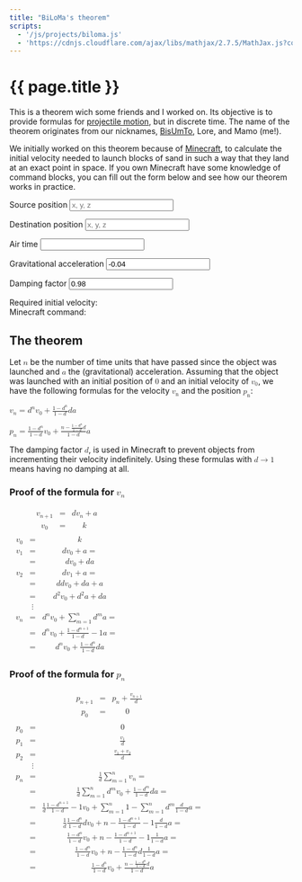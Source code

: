 ```yaml
---
title: "BiLoMa's theorem"
scripts:
  - '/js/projects/biloma.js'
  - 'https://cdnjs.cloudflare.com/ajax/libs/mathjax/2.7.5/MathJax.js?config=MML_CHTML'
---
```


# {{ page.title }} #
This is a theorem wich some friends and I worked on. Its objective is to provide formulas for
[projectile motion](https://en.wikipedia.org/wiki/Projectile_motion), but in discrete time. The name of the theorem
originates from our nicknames, [BisUmTo](https://bisumto.it/), Lore, and Mamo (me!).

We initially worked on this theorem because of [Minecraft](https://www.minecraft.net/), to calculate the initial
velocity needed to launch blocks of sand in such a way that they land at an exact point in
space. <span class="js-only">If you own Minecraft have some knowledge of command blocks, you can fill out the form
below and see how our theorem works in practice.<span>

<form id="biloma" class="js-only" target="_self">
	<p>
		<label for="biloma-source-pos">Source position</label>
		<input id="biloma-source-pos" name="source-pos" required="required" placeholder="x, y, z" spellcheck="false" />
	</p>
	<p>
		<label for="biloma-destination-pos">Destination position</label>
		<input id="biloma-destination-pos" name="destination-pos" required="required" placeholder="x, y, z" spellcheck="false" />
	</p>
	<p>
		<label for="biloma-air-time">Air time</label>
		<input id="biloma-air-time" name="air-time" required="required" spellcheck="false" />
	</p>
	<p>
		<label for="biloma-acceleration">Gravitational acceleration</label>
		<input id="biloma-acceleration" name="acceleration" required="required" spellcheck="false" value="-0.04" />
	</p>
	<p>
		<label for="biloma-damping">Damping factor</label>
		<input id="biloma-damping" name="damping" required="required" spellcheck="false" value="0.98" />
	</p>
	<p>
		<label for="biloma-result">Required initial velocity:</label>
		<output id="biloma-result" name="result"></output>
		<br />
		<label for="biloma-command">Minecraft command:</label>
		<code><output id="biloma-command" name="command"></output></code>
	</p>
</form>

## The theorem ##
Let <math xmlns="http://www.w3.org/1998/Math/MathML"><mi>n</mi></math> be the number of time units that have passed
since the object was launched and <math xmlns="http://www.w3.org/1998/Math/MathML"><mi>a</mi></math> the
(gravitational) acceleration. Assuming that the object was launched with an initial position
of <math xmlns="http://www.w3.org/1998/Math/MathML"><mn>0</mn></math> and an initial velocity
of <math xmlns="http://www.w3.org/1998/Math/MathML"><msub><mi>v</mi><mn>0</mn></msub></math>, we have the following
formulas for the velocity <math xmlns="http://www.w3.org/1998/Math/MathML"><msub><mi>v</mi><mn>n</mn></msub></math> and
the position <math xmlns="http://www.w3.org/1998/Math/MathML"><msub><mi>p</mi><mn>n</mn></msub></math>:

<p>
	<math xmlns="http://www.w3.org/1998/Math/MathML">
		<msub>
			<mi>v</mi>
			<mi>n</mi>
		</msub>
		<mo>=</mo>
		<msup>
			<mi>d</mi>
			<mi>n</mi>
		</msup>
		<msub>
			<mi>v</mi>
			<mn>0</mn>
		</msub>
		<mo>+</mo>
		<mfrac>
			<mrow>
				<mn>1</mn>
				<mo>−</mo>
				<msup>
					<mi>d</mi>
					<mi>n</mi>
				</msup>
			</mrow>
			<mrow>
				<mn>1</mn>
				<mo>−</mo>
				<mi>d</mi>
			</mrow>
		</mfrac>
		<mi>d</mi>
		<mi>a</mi>
	</math>
</p>

<p>
	<math xmlns="http://www.w3.org/1998/Math/MathML">
		<msub>
			<mi>p</mi>
			<mi>n</mi>
		</msub>
		<mo>=</mo>
		<mfrac>
			<mrow>
				<mn>1</mn>
				<mo>−</mo>
				<msup>
					<mi>d</mi>
					<mi>n</mi>
				</msup>
			</mrow>
			<mrow>
				<mn>1</mn>
				<mo>−</mo>
				<mi>d</mi>
			</mrow>
		</mfrac>
		<msub>
			<mi>v</mi>
			<mn>0</mn>
		</msub>
		<mo>+</mo>
		<mfrac>
			<mrow>
				<mi>n</mi>
				<mo>−</mo>
				<mfrac>
					<mrow>
						<mn>1</mn>
						<mo>−</mo>
						<msup>
							<mi>d</mi>
							<mi>n</mi>
						</msup>
					</mrow>
					<mrow>
						<mn>1</mn>
						<mo>−</mo>
						<mi>d</mi>
					</mrow>
				</mfrac>
				<mi>d</mi>
			</mrow>
			<mrow>
				<mn>1</mn>
				<mo>−</mo>
				<mi>d</mi>
			</mrow>
		</mfrac>
		<mi>a</mi>
	</math>
</p>

The damping factor <math xmlns="http://www.w3.org/1998/Math/MathML"><mi>d</mi></math>, is used in Minecraft to prevent
objects from incrementing their velocity indefinitely. Using these formulas
with <math xmlns="http://www.w3.org/1998/Math/MathML"><mi>d</mi><mo>→</mo><mn>1</mn></math> means having no damping at
all.

### Proof of the formula for <math xmlns="http://www.w3.org/1998/Math/MathML"><msub><mi>v</mi><mi>n</mi></msub></math> ###
<p>
	<math xmlns="http://www.w3.org/1998/Math/MathML" displaystyle="true">
		<mtable columnalign="left">
			<mtr>
				<mtd>
					<mfenced open="{" close="">
						<mtable columnalign="left center left">
							<mtr>
								<mtd>
									<msub>
										<mi>v</mi>
										<mrow>
											<mi>n</mi>
											<mo>+</mo>
											<mn>1</mn>
										</mrow>
									</msub>
								</mtd>
								<mtd>
									<mo>=</mo>
								</mtd>
								<mtd>
									<mi>d</mi>
									<mfenced>
										<mrow>
											<msub>
												<mi>v</mi>
												<mi>n</mi>
											</msub>
											<mo>+</mo>
											<mi>a</mi>
										</mrow>
									</mfenced>
								</mtd>
							</mtr>
							<mtr>
								<mtd>
									<msub>
										<mi>v</mi>
										<mn>0</mn>
									</msub>
								</mtd>
								<mtd>
									<mo>=</mo>
								</mtd>
								<mtd>
									<mi>k</mi>
								</mtd>
							</mtr>
						</mtable>
					</mfenced>
				</mtd>
			</mtr>
			<mtr>
				<mtd>
					<mtable columnalign="left center left">
						<mtr>
							<mtd>
								<msub>
									<mi>v</mi>
									<mn>0</mn>
								</msub>
							</mtd>
							<mtd>
								<mo>=</mo>
							</mtd>
							<mtd>
								<mi>k</mi>
							</mtd>
						</mtr>
						<mtr>
							<mtd>
								<msub>
									<mi>v</mi>
									<mn>1</mn>
								</msub>
							</mtd>
							<mtd>
								<mo>=</mo>
							</mtd>
							<mtd>
								<mi>d</mi>
								<mfenced>
									<mrow>
										<msub>
											<mi>v</mi>
											<mn>0</mn>
										</msub>
										<mo>+</mo>
										<mi>a</mi>
									</mrow>
								</mfenced>
								<mo>=</mo>
							</mtd>
						</mtr>
						<mtr>
							<mtd />
							<mtd>
								<mo>=</mo>
							</mtd>
							<mtd>
								<mi>d</mi>
								<msub>
									<mi>v</mi>
									<mn>0</mn>
								</msub>
								<mo>+</mo>
								<mi>d</mi>
								<mi>a</mi>
							</mtd>
						</mtr>
						<mtr>
							<mtd>
								<msub>
									<mi>v</mi>
									<mn>2</mn>
								</msub>
							</mtd>
							<mtd>
								<mo>=</mo>
							</mtd>
							<mtd>
								<mi>d</mi>
								<mfenced>
									<mrow>
										<msub>
											<mi>v</mi>
											<mn>1</mn>
										</msub>
										<mo>+</mo>
										<mi>a</mi>
									</mrow>
								</mfenced>
								<mo>=</mo>
							</mtd>
						</mtr>
						<mtr>
							<mtd />
							<mtd>
								<mo>=</mo>
							</mtd>
							<mtd>
								<mi>d</mi>
								<mfenced>
									<mrow>
										<mi>d</mi>
										<msub>
											<mi>v</mi>
											<mn>0</mn>
										</msub>
										<mo>+</mo>
										<mi>d</mi>
										<mi>a</mi>
										<mo>+</mo>
										<mi>a</mi>
									</mrow>
								</mfenced>
							</mtd>
						</mtr>
						<mtr>
							<mtd />
							<mtd>
								<mo>=</mo>
							</mtd>
							<mtd>
								<msup>
									<mi>d</mi>
									<mn>2</mn>
								</msup>
								<msub>
									<mi>v</mi>
									<mn>0</mn>
								</msub>
								<mo>+</mo>
								<msup>
									<mi>d</mi>
									<mn>2</mn>
								</msup>
								<mi>a</mi>
								<mo>+</mo>
								<mi>d</mi>
								<mi>a</mi>
							</mtd>
						</mtr>
						<mtr>
							<mtd />
							<mtd>
								<mo>⋮</mo>
							</mtd>
							<mtd />
						</mtr>
						<mtr>
							<mtd>
								<msub>
									<mi>v</mi>
									<mi>n</mi>
								</msub>
							</mtd>
							<mtd>
								<mo>=</mo>
							</mtd>
							<mtd>
								<msup>
									<mi>d</mi>
									<mi>n</mi>
								</msup>
								<msub>
									<mi>v</mi>
									<mn>0</mn>
								</msub>
								<mo>+</mo>
								<mfenced>
									<mrow>
										<munderover>
											<mo>∑</mo>
											<mrow>
												<mi>m</mi>
												<mo>=</mo>
												<mn>1</mn>
											</mrow>
											<mi>n</mi>
										</munderover>
										<msup>
											<mi>d</mi>
											<mi>m</mi>
										</msup>
									</mrow>
								</mfenced>
								<mi>a</mi>
								<mo>=</mo>
							</mtd>
						</mtr>
						<mtr>
							<mtd />
							<mtd>
								<mo>=</mo>
							</mtd>
							<mtd>
								<msup>
									<mi>d</mi>
									<mi>n</mi>
								</msup>
								<msub>
									<mi>v</mi>
									<mn>0</mn>
								</msub>
								<mo>+</mo>
								<mfenced>
									<mrow>
										<mfrac>
											<mrow>
												<mn>1</mn>
												<mo>−</mo>
												<msup>
													<mi>d</mi>
													<mrow>
														<mi>n</mi>
														<mo>+</mo>
														<mn>1</mn>
													</mrow>
												</msup>
											</mrow>
											<mrow>
												<mn>1</mn>
												<mo>−</mo>
												<mi>d</mi>
											</mrow>
										</mfrac>
										<mo>−</mo>
										<mn>1</mn>
									</mrow>
								</mfenced>
								<mi>a</mi>
								<mo>=</mo>
							</mtd>
						</mtr>
						<mtr>
							<mtd />
							<mtd>
								<mo>=</mo>
							</mtd>
							<mtd>
								<msup>
									<mi>d</mi>
									<mi>n</mi>
								</msup>
								<msub>
									<mi>v</mi>
									<mn>0</mn>
								</msub>
								<mo>+</mo>
								<mfrac>
									<mrow>
										<mn>1</mn>
										<mo>−</mo>
										<msup>
											<mi>d</mi>
											<mi>n</mi>
										</msup>
									</mrow>
									<mrow>
										<mn>1</mn>
										<mo>−</mo>
										<mi>d</mi>
									</mrow>
								</mfrac>
								<mi>d</mi>
								<mi>a</mi>
							</mtd>
						</mtr>
					</mtable>
				</mtd>
			</mtr>
		</mtable>
	</math>
</p>

### Proof of the formula for <math xmlns="http://www.w3.org/1998/Math/MathML"><msub><mi>p</mi><mi>n</mi></msub></math> ###
<p>
	<math xmlns="http://www.w3.org/1998/Math/MathML">
		<mtable columnalign="left">
			<mtr>
				<mtd>
					<mfenced open="{" close="">
						<mtable columnalign="left center left">
							<mtr>
								<mtd>
									<msub>
										<mi>p</mi>
										<mrow>
											<mi>n</mi>
											<mo>+</mo>
											<mn>1</mn>
										</mrow>
									</msub>
								</mtd>
								<mtd>
									<mo>=</mo>
								</mtd>
								<mtd>
									<msub>
										<mi>p</mi>
										<mi>n</mi>
									</msub>
									<mo>+</mo>
									<mfrac>
										<msub>
											<mi>v</mi>
											<mrow>
												<mi>n</mi>
												<mo>+</mo>
												<mn>1</mn>
											</mrow>
										</msub>
										<mi>d</mi>
									</mfrac>
								</mtd>
							</mtr>
							<mtr>
								<mtd>
									<msub>
										<mi>p</mi>
										<mn>0</mn>
									</msub>
								</mtd>
								<mtd>
									<mo>=</mo>
								</mtd>
								<mtd>
									<mn>0</mn>
								</mtd>
							</mtr>
						</mtable>
					</mfenced>
				</mtd>
			</mtr>
			<mtr>
				<mtd>
					<mtable columnalign="left center left">
						<mtr>
							<mtd>
								<msub>
									<mi>p</mi>
									<mn>0</mn>
								</msub>
							</mtd>
							<mtd>
								<mo>=</mo>
							</mtd>
							<mtd>
								<mn>0</mn>
							</mtd>
						</mtr>
						<mtr>
							<mtd>
								<msub>
									<mi>p</mi>
									<mn>1</mn>
								</msub>
							</mtd>
							<mtd>
								<mo>=</mo>
							</mtd>
							<mtd>
								<mfrac>
									<msub>
										<mi>v</mi>
										<mn>1</mn>
									</msub>
									<mi>d</mi>
								</mfrac>
							</mtd>
						</mtr>
						<mtr>
							<mtd>
								<msub>
									<mi>p</mi>
									<mn>2</mn>
								</msub>
							</mtd>
							<mtd>
								<mo>=</mo>
							</mtd>
							<mtd>
								<mfrac>
									<mrow>
										<msub>
											<mi>v</mi>
											<mn>1</mn>
										</msub>
										<mo>+</mo>
										<msub>
											<mi>v</mi>
											<mn>2</mn>
										</msub>
									</mrow>
									<mi>d</mi>
								</mfrac>
							</mtd>
						</mtr>
						<mtr>
							<mtd />
							<mtd>
								<mo>⋮</mo>
							</mtd>
							<mtd />
						</mtr>
						<mtr>
							<mtd>
								<msub>
									<mi>p</mi>
									<mi>n</mi>
								</msub>
							</mtd>
							<mtd>
								<mo>=</mo>
							</mtd>
							<mtd>
								<mfrac>
									<mn>1</mn>
									<mi>d</mi>
								</mfrac>
								<munderover>
									<mo>∑</mo>
									<mrow>
										<mi>m</mi>
										<mo>=</mo>
										<mn>1</mn>
									</mrow>
									<mi>n</mi>
								</munderover>
								<msub>
									<mi>v</mi>
									<mi>n</mi>
								</msub>
								<mo>=</mo>
							</mtd>
						</mtr>
						<mtr>
							<mtd />
							<mtd>
								<mo>=</mo>
							</mtd>
							<mtd>
								<mfrac>
									<mn>1</mn>
									<mi>d</mi>
								</mfrac>
								<munderover>
									<mo>∑</mo>
									<mrow>
										<mi>m</mi>
										<mo>=</mo>
										<mn>1</mn>
									</mrow>
									<mi>n</mi>
								</munderover>
								<mfenced>
									<mrow>
										<msup>
											<mi>d</mi>
											<mi>m</mi>
										</msup>
										<msub>
											<mi>v</mi>
											<mn>0</mn>
										</msub>
										<mo>+</mo>
										<mfrac>
											<mrow>
												<mn>1</mn>
												<mo>−</mo>
												<msup>
													<mi>d</mi>
													<mi>m</mi>
												</msup>
											</mrow>
											<mrow>
												<mn>1</mn>
												<mo>−</mo>
												<mi>d</mi>
											</mrow>
										</mfrac>
										<mi>d</mi>
										<mi>a</mi>
									</mrow>
								</mfenced>
								<mo>=</mo>
							</mtd>
						</mtr>
						<mtr>
							<mtd />
							<mtd>
								<mo>=</mo>
							</mtd>
							<mtd>
								<mfrac>
									<mn>1</mn>
									<mi>d</mi>
								</mfrac>
								<mfenced>
									<mrow>
										<mfenced>
											<mrow>
												<mfrac>
													<mrow>
														<mn>1</mn>
														<mo>−</mo>
														<msup>
															<mi>d</mi>
															<mrow>
																<mi>n</mi>
																<mo>+</mo>
																<mn>1</mn>
															</mrow>
														</msup>
													</mrow>
													<mrow>
														<mn>1</mn>
														<mo>−</mo>
														<mi>d</mi>
													</mrow>
												</mfrac>
												<mo>−</mo>
												<mn>1</mn>
											</mrow>
										</mfenced>
										<msub>
											<mi>v</mi>
											<mn>0</mn>
										</msub>
										<mo>+</mo>
										<mfenced>
											<mrow>
												<munderover>
													<mo>∑</mo>
													<mrow>
														<mi>m</mi>
														<mo>=</mo>
														<mn>1</mn>
													</mrow>
													<mi>n</mi>
												</munderover>
												<mn>1</mn>
												<mo>−</mo>
												<munderover>
													<mo>∑</mo>
													<mrow>
														<mi>m</mi>
														<mo>=</mo>
														<mn>1</mn>
													</mrow>
													<mi>n</mi>
												</munderover>
												<msup>
													<mi>d</mi>
													<mi>m</mi>
												</msup>
											</mrow>
										</mfenced>
										<mfrac>
											<mi>d</mi>
											<mrow>
												<mn>1</mn>
												<mo>−</mo>
												<mi>d</mi>
											</mrow>
										</mfrac>
										<mi>a</mi>
									</mrow>
								</mfenced>
								<mo>=</mo>
							</mtd>
						</mtr>
						<mtr>
							<mtd />
							<mtd>
								<mo>=</mo>
							</mtd>
							<mtd>
								<mfrac>
									<mn>1</mn>
									<mi>d</mi>
								</mfrac>
								<mfenced>
									<mrow>
										<mfrac>
											<mrow>
												<mn>1</mn>
												<mo>−</mo>
												<msup>
													<mi>d</mi>
													<mi>n</mi>
												</msup>
											</mrow>
											<mrow>
												<mn>1</mn>
												<mo>−</mo>
												<mi>d</mi>
											</mrow>
										</mfrac>
										<mi>d</mi>
										<msub>
											<mi>v</mi>
											<mn>0</mn>
										</msub>
										<mo>+</mo>
										<mfenced>
											<mrow>
												<mi>n</mi>
												<mo>−</mo>
												<mfenced>
													<mrow>
														<mfrac>
															<mrow>
																<mn>1</mn>
																<mo>−</mo>
																<msup>
																	<mi>d</mi>
																	<mrow>
																		<mi>n</mi>
																		<mo>+</mo>
																		<mn>1</mn>
																	</mrow>
																</msup>
															</mrow>
															<mrow>
																<mn>1</mn>
																<mo>−</mo>
																<mi>d</mi>
															</mrow>
														</mfrac>
														<mo>−</mo>
														<mn>1</mn>
													</mrow>
												</mfenced>
											</mrow>
										</mfenced>
										<mfrac>
											<mi>d</mi>
											<mrow>
												<mn>1</mn>
												<mo>−</mo>
												<mi>d</mi>
											</mrow>
										</mfrac>
										<mi>a</mi>
									</mrow>
								</mfenced>
								<mo>=</mo>
							</mtd>
						</mtr>
						<mtr>
							<mtd />
							<mtd>
								<mo>=</mo>
							</mtd>
							<mtd>
								<mrow>
									<mfrac>
										<mrow>
											<mn>1</mn>
											<mo>−</mo>
											<msup>
												<mi>d</mi>
												<mi>n</mi>
											</msup>
										</mrow>
										<mrow>
											<mn>1</mn>
											<mo>−</mo>
											<mi>d</mi>
										</mrow>
									</mfrac>
									<msub>
										<mi>v</mi>
										<mn>0</mn>
									</msub>
									<mo>+</mo>
									<mfenced>
										<mrow>
											<mi>n</mi>
											<mo>−</mo>
											<mfenced>
												<mrow>
													<mfrac>
														<mrow>
															<mn>1</mn>
															<mo>−</mo>
															<msup>
																<mi>d</mi>
																<mrow>
																	<mi>n</mi>
																	<mo>+</mo>
																	<mn>1</mn>
																</mrow>
															</msup>
														</mrow>
														<mrow>
															<mn>1</mn>
															<mo>−</mo>
															<mi>d</mi>
														</mrow>
													</mfrac>
													<mo>−</mo>
													<mn>1</mn>
												</mrow>
											</mfenced>
										</mrow>
									</mfenced>
									<mfrac>
										<mn>1</mn>
										<mrow>
											<mn>1</mn>
											<mo>−</mo>
											<mi>d</mi>
										</mrow>
									</mfrac>
									<mi>a</mi>
								</mrow>
								<mo>=</mo>
							</mtd>
						</mtr>
						<mtr>
							<mtd />
							<mtd>
								<mo>=</mo>
							</mtd>
							<mtd>
								<mfrac>
									<mrow>
										<mn>1</mn>
										<mo>−</mo>
										<msup>
											<mi>d</mi>
											<mi>n</mi>
										</msup>
									</mrow>
									<mrow>
										<mn>1</mn>
										<mo>−</mo>
										<mi>d</mi>
									</mrow>
								</mfrac>
								<msub>
									<mi>v</mi>
									<mn>0</mn>
								</msub>
								<mo>+</mo>
								<mfenced>
									<mrow>
										<mi>n</mi>
										<mo>−</mo>
										<mfrac>
											<mrow>
												<mn>1</mn>
												<mo>−</mo>
												<msup>
													<mi>d</mi>
													<mi>n</mi>
												</msup>
											</mrow>
											<mrow>
												<mn>1</mn>
												<mo>−</mo>
												<mi>d</mi>
											</mrow>
										</mfrac>
										<mi>d</mi>
									</mrow>
								</mfenced>
								<mfrac>
									<mn>1</mn>
									<mrow>
										<mn>1</mn>
										<mo>−</mo>
										<mi>d</mi>
									</mrow>
								</mfrac>
								<mi>a</mi>
								<mo>=</mo>
							</mtd>
						</mtr>
						<mtr>
							<mtd />
							<mtd>
								<mo>=</mo>
							</mtd>
							<mtd>
								<mfrac>
									<mrow>
										<mn>1</mn>
										<mo>−</mo>
										<msup>
											<mi>d</mi>
											<mi>n</mi>
										</msup>
									</mrow>
									<mrow>
										<mn>1</mn>
										<mo>−</mo>
										<mi>d</mi>
									</mrow>
								</mfrac>
								<msub>
									<mi>v</mi>
									<mn>0</mn>
								</msub>
								<mo>+</mo>
								<mfrac>
									<mrow>
										<mi>n</mi>
										<mo>−</mo>
										<mfrac>
											<mrow>
												<mn>1</mn>
												<mo>−</mo>
												<msup>
													<mi>d</mi>
													<mi>n</mi>
												</msup>
											</mrow>
											<mrow>
												<mn>1</mn>
												<mo>−</mo>
												<mi>d</mi>
											</mrow>
										</mfrac>
										<mi>d</mi>
									</mrow>
									<mrow>
										<mn>1</mn>
										<mo>−</mo>
										<mi>d</mi>
									</mrow>
								</mfrac>
								<mi>a</mi>
							</mtd>
						</mtr>
					</mtable>
				</mtd>
			</mtr>
		</mtable>
	</math>
</p>